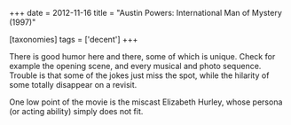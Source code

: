+++
date = 2012-11-16
title = "Austin Powers: International Man of Mystery (1997)"

[taxonomies]
tags = ['decent']
+++

There is good humor here and there, some of which is unique. Check for
example the opening scene, and every musical and photo sequence. Trouble
is that some of the jokes just miss the spot, while the hilarity of some
totally disappear on a revisit.

One low point of the movie is the miscast Elizabeth Hurley, whose
persona (or acting ability) simply does not fit.
